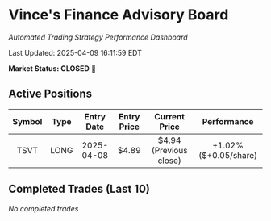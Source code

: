 # Vince's Finance Advisory Board

*Automated Trading Strategy Performance Dashboard*

Last Updated: 2025-04-09 16:11:59 EDT

**Market Status: CLOSED** 🔴

## Active Positions

| Symbol | Type | Entry Date | Entry Price | Current Price | Performance |
|:------:|:----:|:----------:|:----------:|:------------:|:-----------:|
| TSVT | LONG | 2025-04-08 | $4.89 | $4.94 (Previous close) | +1.02% ($+0.05/share) |

## Completed Trades (Last 10)

*No completed trades*